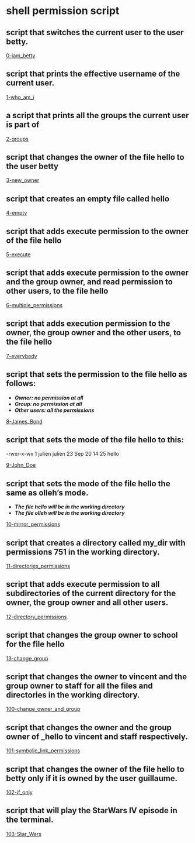 # shell permission script
## script that switches the current user to the user betty.
[0-iam_betty](https://github.com/martcpp/alx-system_engineering-devops/blob/master/0x01-shell_permissions/0-iam_betty)
## script that prints the effective username of the current user.
[1-who_am_i](https://github.com/martcpp/alx-system_engineering-devops/blob/master/0x01-shell_permissions/1-who_am_i)
## a script that prints all the groups the current user is part of
[2-groups](https://github.com/martcpp/alx-system_engineering-devops/blob/master/0x01-shell_permissions/2-groups)
## script that changes the owner of the file hello to the user betty
[3-new_owner](https://github.com/martcpp/alx-system_engineering-devops/blob/master/0x01-shell_permissions/3-new_owner)
## script that creates an empty file called hello
[4-empty](https://github.com/martcpp/alx-system_engineering-devops/blob/master/0x01-shell_permissions/4-empty)
## script that adds execute permission to the owner of the file hello
[5-execute](https://github.com/martcpp/alx-system_engineering-devops/blob/master/0x01-shell_permissions/5-execute)
## script that adds execute permission to the owner and the group owner, and read permission to other users, to the file hello
[6-multiple_permissions](https://github.com/martcpp/alx-system_engineering-devops/blob/master/0x01-shell_permissions/6-multiple_permissions)
## script that adds execution permission to the owner, the group owner and the other users, to the file hello
[7-everybody](https://github.com/martcpp/alx-system_engineering-devops/blob/master/0x01-shell_permissions/7-everybody)
## script that sets the permission to the file hello as follows:
- ***Owner: no permission at all***
- ***Group: no permission at all***
- ***Other users: all the permissions***

[8-James_Bond](https://github.com/martcpp/alx-system_engineering-devops/blob/master/0x01-shell_permissions/8-James_Bond)
## script that sets the mode of the file hello to this:
-rwxr-x-wx 1 julien julien 23 Sep 20 14:25 hello

[9-John_Doe](https://github.com/martcpp/alx-system_engineering-devops/blob/master/0x01-shell_permissions/9-John_Doe)
## script that sets the mode of the file hello the same as olleh’s mode.

- ***The file hello will be in the working directory***
- ***The file olleh will be in the working directory***

[10-mirror_permissions](https://github.com/martcpp/alx-system_engineering-devops/blob/master/0x01-shell_permissions/10-mirror_permissions)
## script that creates a directory called my_dir with permissions 751 in the working directory.
[11-directories_permissions](https://github.com/martcpp/alx-system_engineering-devops/blob/master/0x01-shell_permissions/11-directories_permissions)
## script that adds execute permission to all subdirectories of the current directory for the owner, the group owner and all other users. 
[12-directory_permissions](https://github.com/martcpp/alx-system_engineering-devops/blob/master/0x01-shell_permissions/12-directory_permissions)
## script that changes the group owner to school for the file hello
[13-change_group](https://github.com/martcpp/alx-system_engineering-devops/blob/master/0x01-shell_permissions/13-change_group)
## script that changes the owner to vincent and the group owner to staff for all the files and directories in the working directory.
[100-change_owner_and_group](https://github.com/martcpp/alx-system_engineering-devops/blob/master/0x01-shell_permissions/100-change_owner_and_group)
## script that changes the owner and the group owner of _hello to vincent and staff respectively.
[101-symbolic_link_permissions](https://github.com/martcpp/alx-system_engineering-devops/blob/master/0x01-shell_permissions/101-symbolic_link_permissions)
## script that changes the owner of the file hello to betty only if it is owned by the user guillaume.
[102-if_only]()
## script that will play the StarWars IV episode in the terminal.
[103-Star_Wars]()
